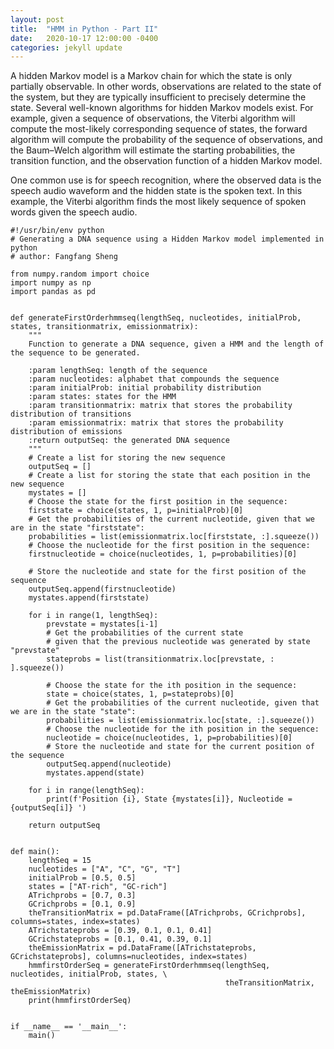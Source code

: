 ```yaml
---
layout: post
title:  "HMM in Python - Part II"
date:   2020-10-17 12:00:00 -0400
categories: jekyll update
---
```


A hidden Markov model is a Markov chain for which the state is only partially observable. In other words, observations are related to the state of the system, but they are typically insufficient to precisely determine the state. Several well-known algorithms for hidden Markov models exist. For example, given a sequence of observations, the Viterbi algorithm will compute the most-likely corresponding sequence of states, the forward algorithm will compute the probability of the sequence of observations, and the Baum–Welch algorithm will estimate the starting probabilities, the transition function, and the observation function of a hidden Markov model.

One common use is for speech recognition, where the observed data is the speech audio waveform and the hidden state is the spoken text. In this example, the Viterbi algorithm finds the most likely sequence of spoken words given the speech audio.



```{python}
#!/usr/bin/env python
# Generating a DNA sequence using a Hidden Markov model implemented in python
# author: Fangfang Sheng

from numpy.random import choice
import numpy as np
import pandas as pd


def generateFirstOrderhmmseq(lengthSeq, nucleotides, initialProb, states, transitionmatrix, emissionmatrix):
    """
    Function to generate a DNA sequence, given a HMM and the length of the sequence to be generated.

    :param lengthSeq: length of the sequence
    :param nucleotides: alphabet that compounds the sequence
    :param initialProb: initial probability distribution
    :param states: states for the HMM
    :param transitionmatrix: matrix that stores the probability distribution of transitions
    :param emissionmatrix: matrix that stores the probability distribution of emissions
    :return outputSeq: the generated DNA sequence
    """
    # Create a list for storing the new sequence
    outputSeq = []
    # Create a list for storing the state that each position in the new sequence
    mystates = []
    # Choose the state for the first position in the sequence:
    firststate = choice(states, 1, p=initialProb)[0]
    # Get the probabilities of the current nucleotide, given that we are in the state "firststate":
    probabilities = list(emissionmatrix.loc[firststate, :].squeeze())
    # Choose the nucleotide for the first position in the sequence:
    firstnucleotide = choice(nucleotides, 1, p=probabilities)[0]

    # Store the nucleotide and state for the first position of the sequence
    outputSeq.append(firstnucleotide)
    mystates.append(firststate)

    for i in range(1, lengthSeq):
        prevstate = mystates[i-1]
        # Get the probabilities of the current state
        # given that the previous nucleotide was generated by state "prevstate"
        stateprobs = list(transitionmatrix.loc[prevstate, : ].squeeze())

        # Choose the state for the ith position in the sequence:
        state = choice(states, 1, p=stateprobs)[0]
        # Get the probabilities of the current nucleotide, given that we are in the state "state":
        probabilities = list(emissionmatrix.loc[state, :].squeeze())
        # Choose the nucleotide for the ith position in the sequence:
        nucleotide = choice(nucleotides, 1, p=probabilities)[0]
        # Store the nucleotide and state for the current position of the sequence
        outputSeq.append(nucleotide)
        mystates.append(state)

    for i in range(lengthSeq):
        print(f'Position {i}, State {mystates[i]}, Nucleotide = {outputSeq[i]} ')

    return outputSeq


def main():
    lengthSeq = 15
    nucleotides = ["A", "C", "G", "T"]
    initialProb = [0.5, 0.5]
    states = ["AT-rich", "GC-rich"]
    ATrichprobs = [0.7, 0.3]
    GCrichprobs = [0.1, 0.9]
    theTransitionMatrix = pd.DataFrame([ATrichprobs, GCrichprobs], columns=states, index=states)
    ATrichstateprobs = [0.39, 0.1, 0.1, 0.41]
    GCrichstateprobs = [0.1, 0.41, 0.39, 0.1]
    theEmissionMatrix = pd.DataFrame([ATrichstateprobs, GCrichstateprobs], columns=nucleotides, index=states)
    hmmfirstOrderSeq = generateFirstOrderhmmseq(lengthSeq, nucleotides, initialProb, states, \
                                                theTransitionMatrix, theEmissionMatrix)
    print(hmmfirstOrderSeq)


if __name__ == '__main__':
    main()

```
